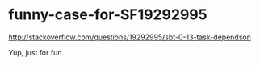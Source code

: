 funny-case-for-SF19292995
=========================

http://stackoverflow.com/questions/19292995/sbt-0-13-task-dependson

Yup, just for fun.
